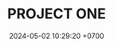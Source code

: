 ---
layout: teamCard
permalink: /team/:title.html
categories: LA2024JN LIN3 LIN4 LIN9
maincover: /assets/logos/BDLF.png
puntosLJMAYO24:
date: 2024-05-02 10:29:20 +0700
title: PROJECT ONE
tag: johto042024
color: black
puntosLJ202404: 12
grupo: sur
background: '#F16C38'
cover: /assets/ver.png
team: PROJECT ONE
ID: P1
status: <i class="fa-solid fa-check"></i>
puntos: 38
pj: 10
#PARTIDO 1
j1: RONDA 1
p1: GOLD V
pp1: P1
r1: 0
bg1: rock
rr1: 4 
pt1: 4
pj1: 1
#PARTIDO 2
j2: RONDA 2
p2: HGSS
pp2: P1
bg2: rock
r2: 0
rr2: 4
pt2: 4
pj2: 1
#PARTIDO 3
j3: RONDA 3
p3: P1
pp3: RN
bg3: rock
r3: 4
rr3: 0
pt3: 4
pj3: 1
#PARTIDO 4
j4: RONDA 4
p4: P1
pp4: TSF
bg4: rock
r4: 4
rr4: 0
pt4: 4
pj4: 1
#PARTIDO 5
j5: RONDA 5
p5: BNT
pp5: P1
bg5: rock
r5: 0
rr5: 4
pt5: 4
pj5: 1
#PARTIDO 6
j6: RONDA 6
p6: GOD O
pp6: P1
bg6: rock
r6: 0
rr6: 4
pt6: 4
pj6: 1
#PARTIDO 7
j7: RONDA 7
p7:  GOLD S
pp7: P1
bg7: rock
r7: 1
rr7: 3
pt7: 3
pj7: 1
#PARTIDO 8
j8: RONDA 8
p8:  HGHG
pp8: P1
bg8: rock
r8: 0
rr8: 4
pt8: 4
pj8: 1
#PARTIDO 9
j9: RONDA 9
p9:  P1
pp9: SSI
bg9: rock
r9: 
rr9:
pt9: 0
pj9: 0 
#PARTIDO 10
j10: RONDA 10
p10: IL
pp10: P1
bg10: rock
r10: 1
rr10: 3
pt10: 3
pj10: 1
#PARTIDO 11
j11: RONDA 11
p11: GOD G
pp11: P1
bg11: rock
r11: 0
rr11: 4
pt11: 4
pj11: 1
stream: <i class="fa-brands fa-twitch text-white"></i>
# dia: 19
# hora: '22:10'
---